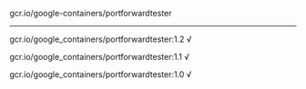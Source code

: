 gcr.io/google-containers/portforwardtester 

----
gcr.io/google_containers/portforwardtester:1.2 √

gcr.io/google_containers/portforwardtester:1.1 √

gcr.io/google_containers/portforwardtester:1.0 √

